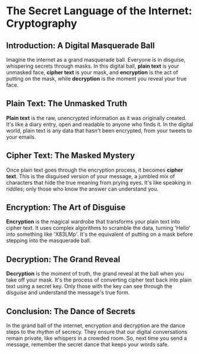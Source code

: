# The Secret Language of the Internet: Cryptography

## Introduction: A Digital Masquerade Ball

Imagine the internet as a grand masquerade ball. Everyone is in disguise, whispering secrets through masks. In this digital ball, **plain text** is your unmasked face, **cipher text** is your mask, and **encryption** is the act of putting on the mask, while **decryption** is the moment you reveal your true face.

## Plain Text: The Unmasked Truth

**Plain text** is the raw, unencrypted information as it was originally created. It's like a diary entry, open and readable to anyone who finds it. In the digital world, plain text is any data that hasn't been encrypted, from your tweets to your emails.

## Cipher Text: The Masked Mystery

Once plain text goes through the encryption process, it becomes **cipher text**. This is the disguised version of your message, a jumbled mix of characters that hide the true meaning from prying eyes. It's like speaking in riddles; only those who know the answer can understand you.

## Encryption: The Art of Disguise

**Encryption** is the magical wardrobe that transforms your plain text into cipher text. It uses complex algorithms to scramble the data, turning 'Hello' into something like 'X83LMp'. It's the equivalent of putting on a mask before stepping into the masquerade ball.

## Decryption: The Grand Reveal

**Decryption** is the moment of truth, the grand reveal at the ball when you take off your mask. It's the process of converting cipher text back into plain text using a secret key. Only those with the key can see through the disguise and understand the message's true form.

## Conclusion: The Dance of Secrets

In the grand ball of the internet, encryption and decryption are the dance steps to the rhythm of secrecy. They ensure that our digital conversations remain private, like whispers in a crowded room. So, next time you send a message, remember the secret dance that keeps your words safe.
